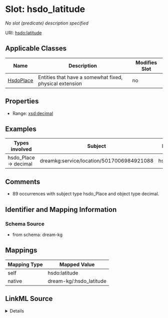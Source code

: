

# Slot: hsdo_latitude


_No slot (predicate) description specified_





URI: [hsdo:latitude](hsdo:latitude)



<!-- no inheritance hierarchy -->





## Applicable Classes

| Name | Description | Modifies Slot |
| --- | --- | --- |
| [HsdoPlace](../classes/HsdoPlace.md) | Entities that have a somewhat fixed, physical extension |  no  |







## Properties

* Range: [xsd:decimal](xsd:decimal)






## Examples

| Types involved | Subject | Predicate | Object |
| --- | --- | --- | --- |
| hsdo_Place → decimal | dreamkg:service/location/5017006984921088 | hsdo:latitude | 40.0453383 |


## Comments

* 89 occurrences with subject type hsdo_Place and object type decimal.

## Identifier and Mapping Information







### Schema Source


* from schema: dream-kg




## Mappings

| Mapping Type | Mapped Value |
| ---  | ---  |
| self | hsdo:latitude |
| native | dream-kg/:hsdo_latitude |




## LinkML Source

<details>
```yaml
name: hsdo_latitude
description: No slot (predicate) description specified
comments:
- 89 occurrences with subject type hsdo_Place and object type decimal.
examples:
- description: hsdo_Place → decimal
  object:
    example_object: '40.0453383'
    example_predicate: hsdo:latitude
    example_subject: dreamkg:service/location/5017006984921088
from_schema: dream-kg
rank: 1000
slot_uri: hsdo:latitude
alias: hsdo_latitude
domain_of:
- hsdo_Place
range: decimal

```
</details>